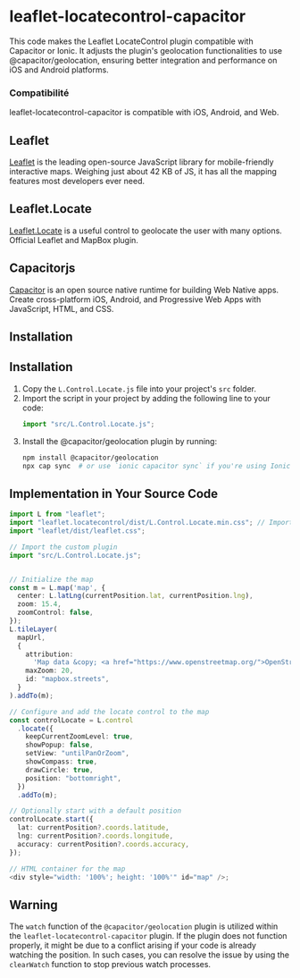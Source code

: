 # leaflet-locatecontrol-capacitor
This code makes the Leaflet LocateControl plugin compatible with Capacitor or Ionic. It adjusts the plugin's geolocation functionalities to use @capacitor/geolocation, ensuring better integration and performance on iOS and Android platforms.

### Compatibilité
leaflet-locatecontrol-capacitor is compatible with iOS, Android, and Web.

## Leaflet

[Leaflet](https://leafletjs.com/) is the leading open-source JavaScript library for mobile-friendly interactive maps. Weighing just about 42 KB of JS, it has all the mapping features most developers ever need.

## Leaflet.Locate

[Leaflet.Locate](https://github.com/domoritz/leaflet-locatecontrol) is a useful control to geolocate the user with many options. Official Leaflet and MapBox plugin.

## Capacitorjs

[Capacitor](https://capacitorjs.com/) is an open source native runtime for building Web Native apps. Create cross-platform iOS, Android, and Progressive Web Apps with JavaScript, HTML, and CSS.

## Installation

## Installation

1. Copy the `L.Control.Locate.js` file into your project's `src` folder.
2. Import the script in your project by adding the following line to your code:
   ```javascript
   import "src/L.Control.Locate.js";
   ```
3. Install the @capacitor/geolocation plugin by running:
   ```bash
   npm install @capacitor/geolocation
   npx cap sync  # or use `ionic capacitor sync` if you're using Ionic
   ```

## Implementation in Your Source Code

```typescript
import L from "leaflet";
import "leaflet.locatecontrol/dist/L.Control.Locate.min.css"; // Import styles
import "leaflet/dist/leaflet.css";

// Import the custom plugin
import "src/L.Control.Locate.js";


// Initialize the map
const m = L.map('map', {
  center: L.latLng(currentPosition.lat, currentPosition.lng),
  zoom: 15.4,
  zoomControl: false,
});
L.tileLayer(
  mapUrl,
  {
    attribution:
      'Map data &copy; <a href="https://www.openstreetmap.org/">OpenStreetMap</a> contributors, Imagery © <a href="https://www.mapbox.com/">Mapbox</a>',
    maxZoom: 20,
    id: "mapbox.streets",
  }
).addTo(m);

// Configure and add the locate control to the map
const controlLocate = L.control
  .locate({
    keepCurrentZoomLevel: true,
    showPopup: false,
    setView: "untilPanOrZoom",
    showCompass: true,
    drawCircle: true,
    position: "bottomright",
  })
  .addTo(m);

// Optionally start with a default position
controlLocate.start({
  lat: currentPosition?.coords.latitude,
  lng: currentPosition?.coords.longitude,
  accuracy: currentPosition?.coords.accuracy,
});

// HTML container for the map
<div style="width: '100%'; height: '100%'" id="map" />;
```

## Warning

The `watch` function of the `@capacitor/geolocation` plugin is utilized within the `leaflet-locatecontrol-capacitor` plugin. If the plugin does not function properly, it might be due to a conflict arising if your code is already watching the position. In such cases, you can resolve the issue by using the `clearWatch` function to stop previous watch processes.

